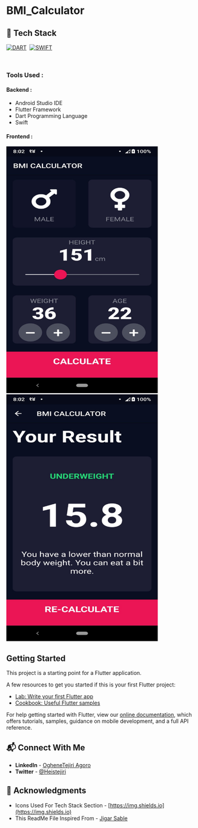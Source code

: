# BMI_Calculator

## 📌 Tech Stack


[![DART](https://img.shields.io/badge/dart%20-%23E34F26.svg?&style=for-the-badge&logo=dart&logoColor=white)](https://github.com/prakash-naikwadi)&nbsp;
[![SWIFT](https://img.shields.io/badge/swift%20-%231572B6.svg?&style=for-the-badge&logo=swift&logoColor=white)](https://github.com/prakash-naikwadi)&nbsp;

<br>


### Tools Used :
#### Backend :
  * Android Studio IDE
  * Flutter Framework
  * Dart Programming Language
  * Swift
#### Frontend :
 
 <img src="/screenshots/screenshot1.jpg"  height ="650" width="400"/>
 <img src="/screenshots/screenshot2.jpg" height ="650" width="400" >
  

## Getting Started

This project is a starting point for a Flutter application.

A few resources to get you started if this is your first Flutter project:

- [Lab: Write your first Flutter app](https://flutter.dev/docs/get-started/codelab)
- [Cookbook: Useful Flutter samples](https://flutter.dev/docs/cookbook)

For help getting started with Flutter, view our
[online documentation](https://flutter.dev/docs), which offers tutorials,
samples, guidance on mobile development, and a full API reference.  

## 📬 Connect With Me

- **LinkedIn** - [OgheneTejiri Agoro](https://www.linkedin.com/in/heistejiri/)
- **Twitter** - [@Heistejiri](https://www.twitter.com/heistejiri)

## 📌 Acknowledgments

- Icons Used For Tech Stack Section - [https://img.shields.io](https://img.shields.io)
- This ReadMe File Inspired From - [Jigar Sable](https://github.com/jigar-sable)
